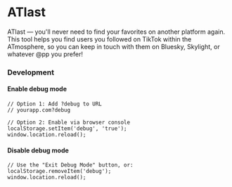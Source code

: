 # ATlast  
ATlast — you'll never need to find your favorites on another platform again. This tool helps you find users you followed on TikTok within the ATmosphere, so you can keep in touch with them on Bluesky, Skylight, or whatever @pp you prefer!  

### Development  

#### Enable debug mode
```
// Option 1: Add ?debug to URL
// yourapp.com?debug

// Option 2: Enable via browser console
localStorage.setItem('debug', 'true');
window.location.reload();
```

#### Disable debug mode
```
// Use the "Exit Debug Mode" button, or:
localStorage.removeItem('debug');
window.location.reload();
```